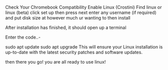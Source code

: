Check Your Chromebook Compatibility
Enable Linux (Crostini)
Find linux or linux (beta)
click set up
then press next
enter any username (if required)
and put disk size at however much ur wanting to
then install

After installation has finished, it should open up a terminal 

Enter the code..-

sudo apt update
sudo apt upgrade
This will ensure your Linux installation is up-to-date with the latest security patches and software updates.

then there you go! you are all ready to use linux!

